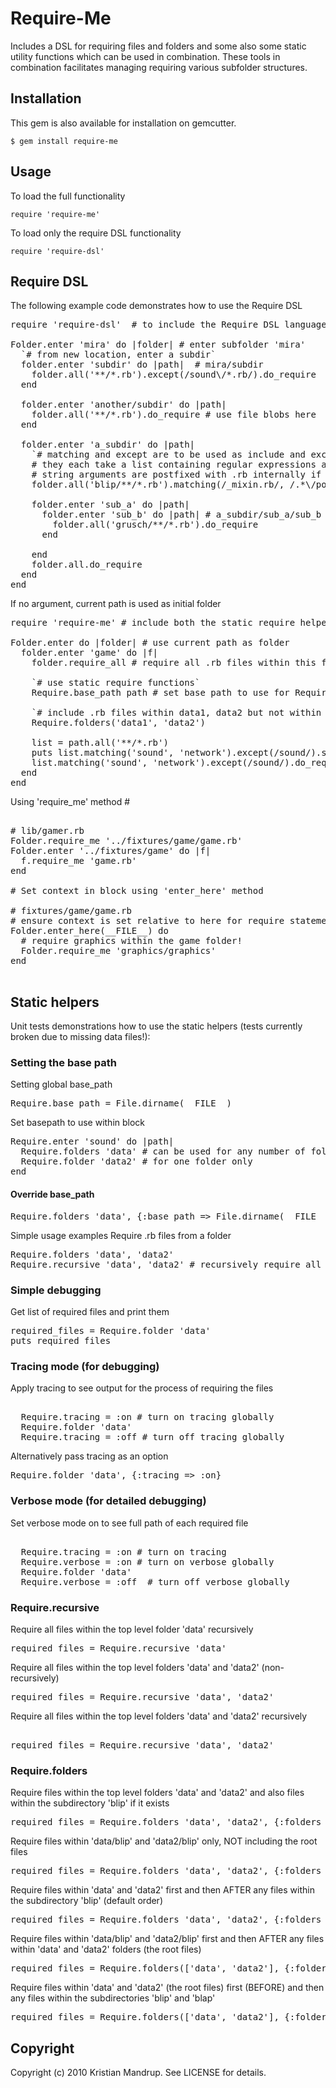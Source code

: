 # Require-Me ##

Includes a DSL for requiring files and folders and some also some static utility functions which can be used in combination. 
These tools in combination facilitates managing requiring various subfolder structures.

## Installation ##
This gem is also available for installation on gemcutter.

`$ gem install require-me`

## Usage ##

To load the full functionality

`require 'require-me'`

To load only the require DSL functionality

`require 'require-dsl'`

## Require DSL ##
  
The following example code demonstrates how to use the Require DSL

<pre>
require 'require-dsl'  # to include the Require DSL language only

Folder.enter 'mira' do |folder| # enter subfolder 'mira'
  `# from new location, enter a subdir`
  folder.enter 'subdir' do |path|  # mira/subdir      
    folder.all('**/*.rb').except(/sound\/*.rb/).do_require  
  end

  folder.enter 'another/subdir' do |path|               
    folder.all('**/*.rb').do_require # use file blobs here
  end

  folder.enter 'a_subdir' do |path|         
    `# matching and except are to be used as include and exclude filters
    # they each take a list containing regular expressions and strings
    # string arguments are postfixed with .rb internally if not present`  
    folder.all('blip/**/*.rb').matching(/_mixin.rb/, /.*\/power/).except(/sound/, /disco/).do_require

    folder.enter 'sub_a' do |path|         
      folder.enter 'sub_b' do |path| # a_subdir/sub_a/sub_b         
        folder.all('grusch/**/*.rb').do_require
      end

    end
    folder.all.do_require    
  end
end  
</pre>

If no argument, current path is used as initial folder
 
<pre>
require 'require-me' # include both the static require helpers and the DSL require language  
  
Folder.enter do |folder| # use current path as folder
  folder.enter 'game' do |f|
    folder.require_all # require all .rb files within this folder!  

    `# use static require functions`
    Require.base_path path # set base path to use for Require

    `# include .rb files within data1, data2 but not within their subfolders (use recursive instead)`
    Require.folders('data1', 'data2') 
     
    list = path.all('**/*.rb')    
    puts list.matching('sound', 'network').except(/sound/).show_require(:relative)
    list.matching('sound', 'network').except(/sound/).do_require
  end
end  
</pre>

Using 'require_me' method #

<pre>

# lib/gamer.rb
Folder.require_me '../fixtures/game/game.rb'
Folder.enter '../fixtures/game' do |f|
  f.require_me 'game.rb'
end   

# Set context in block using 'enter_here' method

# fixtures/game/game.rb
# ensure context is set relative to here for require statements within block
Folder.enter_here(__FILE__) do
  # require graphics within the game folder!
  Folder.require_me 'graphics/graphics'
end

</pre>

## Static helpers ##

Unit tests demonstrations how to use the static helpers (tests currently broken due to missing data files!):

### Setting the base path ##

Setting global base_path
<pre>
Require.base_path = File.dirname(__FILE__)  
</pre>

Set basepath to use within block
<pre>
Require.enter 'sound' do |path|
  Require.folders 'data' # can be used for any number of folders   
  Require.folder 'data2' # for one folder only
end
</pre>

#### Override base_path ##

<pre>
Require.folders 'data', {:base_path => File.dirname(__FILE__) + '/../my/path}
</pre>

Simple usage examples
Require .rb files from a folder
<pre>
Require.folders 'data', 'data2' 
Require.recursive 'data', 'data2' # recursively require all in subtrees
</pre>

### Simple debugging ##

Get list of required files and print them
<pre>
required_files = Require.folder 'data'
puts required_files  
</pre>

### Tracing mode (for debugging) ##

Apply tracing to see output for the process of requiring the files
<pre>  
  Require.tracing = :on # turn on tracing globally
  Require.folder 'data'  
  Require.tracing = :off # turn off tracing globally
</pre>

Alternatively pass tracing as an option 

<pre>
Require.folder 'data', {:tracing => :on}  
</pre>

### Verbose mode (for detailed debugging) ##

Set verbose mode on to see full path of each required file
<pre>                      
  Require.tracing = :on # turn on tracing          
  Require.verbose = :on # turn on verbose globally
  Require.folder 'data'  
  Require.verbose = :off  # turn off verbose globally
</pre>

### Require.recursive ##

Require all files within the top level folder 'data' recursively 
<pre>
required_files = Require.recursive 'data'  
</pre>

Require all files within the top level folders 'data' and 'data2' (non-recursively) 
<pre>
required_files = Require.recursive 'data', 'data2'  
</pre>

Require all files within the top level folders 'data' and 'data2' recursively
<pre> 
required_files = Require.recursive 'data', 'data2'
</pre>

### Require.folders ##

Require files within the top level folders 'data' and 'data2' and also files within the subdirectory 'blip' if it exists 
<pre>
required_files = Require.folders 'data', 'data2', {:folders => 'blip'}  
</pre>

Require files within 'data/blip' and 'data2/blip' only, NOT including the root files
<pre>
required_files = Require.folders 'data', 'data2', {:folders => 'blip', :ignore_root_files => true}  
</pre>

Require files within 'data' and 'data2' first and then AFTER any files within the subdirectory 'blip' (default order)
<pre>
required_files = Require.folders 'data', 'data2', {:folders => 'blip', :root_files => :before}  
</pre>

Require files within 'data/blip' and 'data2/blip' first and then AFTER any files within 'data' and 'data2' folders (the root files)
<pre>
required_files = Require.folders(['data', 'data2'], {:folders => 'blip', :root_files => :after})
</pre>

Require files within 'data' and 'data2' (the root files) first (BEFORE) and then any files within the subdirectories 'blip' and 'blap'
<pre>
required_files = Require.folders(['data', 'data2'], {:folders => ['blip', 'blap'], :root_files => :before})  
</pre>


## Copyright

Copyright (c) 2010 Kristian Mandrup. See LICENSE for details.
